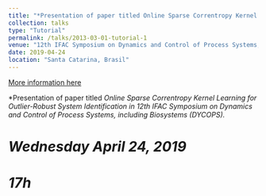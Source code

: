 ```yaml
---
title: "*Presentation of paper titled Online Sparse Correntropy Kernel Learning for Outlier-Robust System Identification*"
collection: talks
type: "Tutorial"
permalink: /talks/2013-03-01-tutorial-1
venue: "12th IFAC Symposium on Dynamics and Control of Process Systems, including Biosystems"
date: 2019-04-24
location: "Santa Catarina, Brasil"
---
```


[More information here](http://dycopscab2019.sites.ufsc.br/)

*Presentation of paper titled *Online Sparse Correntropy Kernel Learning for Outlier-Robust System Identification in 12th IFAC Symposium on Dynamics and Control of Process Systems, including Biosystems (DYCOPS).*

# *Wednesday April 24, 2019*
# *17h*


